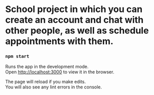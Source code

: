 <h1>School project in which you can create an account and chat with other people, as well as schedule appointments with them.</h1>


### `npm start`

Runs the app in the development mode.<br />
Open [http://localhost:3000](http://localhost:3000) to view it in the browser.

The page will reload if you make edits.<br />
You will also see any lint errors in the console.


